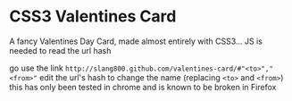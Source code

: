 CSS3 Valentines Card
=================
A fancy Valentines Day Card, made almost entirely with CSS3... JS is needed to read the url hash

go use the link `http://slang800.github.com/valentines-card/#"<to>","<from>"`
edit the url's hash to change the name (replacing `<to>` and `<from>`)
this has only been tested in chrome and is known to be broken in Firefox
